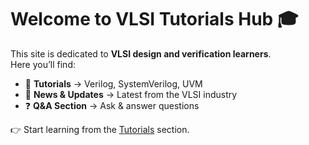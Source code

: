 # Welcome to VLSI Tutorials Hub 🎓

This site is dedicated to **VLSI design and verification learners**.  
Here you’ll find:

- 📘 **Tutorials** → Verilog, SystemVerilog, UVM  
- 📰 **News & Updates** → Latest from the VLSI industry  
- ❓ **Q&A Section** → Ask & answer questions  

👉 Start learning from the [Tutorials](/tutorials/verilog) section.
